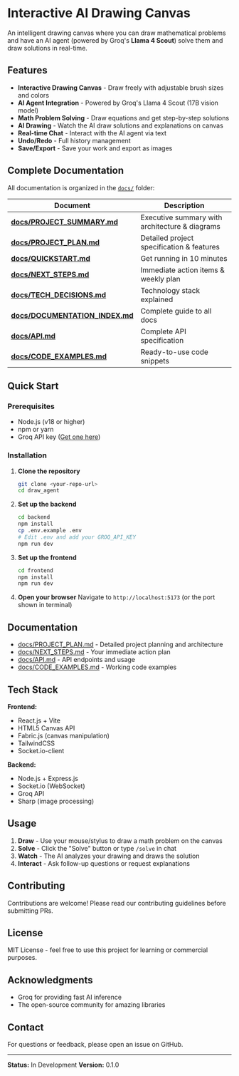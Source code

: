 ﻿#  Interactive AI Drawing Canvas

An intelligent drawing canvas where you can draw mathematical problems and have an AI agent (powered by Groq's **Llama 4 Scout**) solve them and draw solutions in real-time.

##  Features

-    **Interactive Drawing Canvas** - Draw freely with adjustable brush sizes and colors
-    **AI Agent Integration** - Powered by Groq's Llama 4 Scout (17B vision model)
-    **Math Problem Solving** - Draw equations and get step-by-step solutions
-    **AI Drawing** - Watch the AI draw solutions and explanations on canvas
-    **Real-time Chat** - Interact with the AI agent via text
-    **Undo/Redo** - Full history management
-    **Save/Export** - Save your work and export as images

##  Complete Documentation

All documentation is organized in the [`docs/`](docs/) folder:

| Document                                                     | Description                                       |
| ------------------------------------------------------------ | ------------------------------------------------- |
| **[docs/PROJECT_SUMMARY.md](docs/PROJECT_SUMMARY.md)**       |  Executive summary with architecture & diagrams |
| **[docs/PROJECT_PLAN.md](docs/PROJECT_PLAN.md)**             |  Detailed project specification & features      |
| **[docs/QUICKSTART.md](docs/QUICKSTART.md)**                 |  Get running in 10 minutes                      |
| **[docs/NEXT_STEPS.md](docs/NEXT_STEPS.md)**                 |  Immediate action items & weekly plan           |
| **[docs/TECH_DECISIONS.md](docs/TECH_DECISIONS.md)**         |  Technology stack explained                     |
| **[docs/DOCUMENTATION_INDEX.md](docs/DOCUMENTATION_INDEX.md)** |  Complete guide to all docs                   |
| **[docs/API.md](docs/API.md)**                               |  Complete API specification                     |
| **[docs/CODE_EXAMPLES.md](docs/CODE_EXAMPLES.md)**           |  Ready-to-use code snippets                     |

##  Quick Start

### Prerequisites

-   Node.js (v18 or higher)
-   npm or yarn
-   Groq API key ([Get one here](https://console.groq.com/))

### Installation

1. **Clone the repository**

    ```bash
    git clone <your-repo-url>
    cd draw_agent
    ```

2. **Set up the backend**

    ```bash
    cd backend
    npm install
    cp .env.example .env
    # Edit .env and add your GROQ_API_KEY
    npm run dev
    ```

3. **Set up the frontend**

    ```bash
    cd frontend
    npm install
    npm run dev
    ```

4. **Open your browser**
   Navigate to `http://localhost:5173` (or the port shown in terminal)

##  Documentation

-   [docs/PROJECT_PLAN.md](docs/PROJECT_PLAN.md) - Detailed project planning and architecture
-   [docs/NEXT_STEPS.md](docs/NEXT_STEPS.md) - Your immediate action plan
-   [docs/API.md](docs/API.md) - API endpoints and usage
-   [docs/CODE_EXAMPLES.md](docs/CODE_EXAMPLES.md) - Working code examples

##  Tech Stack

**Frontend:**

-   React.js + Vite
-   HTML5 Canvas API
-   Fabric.js (canvas manipulation)
-   TailwindCSS
-   Socket.io-client

**Backend:**

-   Node.js + Express.js
-   Socket.io (WebSocket)
-   Groq API
-   Sharp (image processing)

##  Usage

1. **Draw** - Use your mouse/stylus to draw a math problem on the canvas
2. **Solve** - Click the "Solve" button or type `/solve` in chat
3. **Watch** - The AI analyzes your drawing and draws the solution
4. **Interact** - Ask follow-up questions or request explanations

##  Contributing

Contributions are welcome! Please read our contributing guidelines before submitting PRs.

##  License

MIT License - feel free to use this project for learning or commercial purposes.

##  Acknowledgments

-   Groq for providing fast AI inference
-   The open-source community for amazing libraries

##  Contact

For questions or feedback, please open an issue on GitHub.

---

**Status:**  In Development
**Version:** 0.1.0
